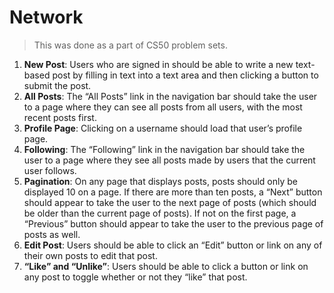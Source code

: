 # Network

> This was done as a part of CS50 problem sets.

1. **New Post**: Users who are signed in should be able to write a new text-based post by filling in text into a text area and then clicking a button to submit the post. 
2. **All Posts**: The “All Posts” link in the navigation bar should take the user to a page where they can see all posts from all users, with the most recent posts first. 
3. **Profile Page**: Clicking on a username should load that user’s profile page.
4. **Following**: The “Following” link in the navigation bar should take the user to a page where they see all posts made by users that the current user follows. 
5. **Pagination**: On any page that displays posts, posts should only be displayed 10 on a page. If there are more than ten posts, a “Next” button should appear to take the user to the next page of posts (which should be older than the current page of posts). If not on the first page, a “Previous” button should appear to take the user to the previous page of posts as well. 
6. **Edit Post**: Users should be able to click an “Edit” button or link on any of their own posts to edit that post. 
7. **“Like” and “Unlike”**: Users should be able to click a button or link on any post to toggle whether or not they “like” that post. 
